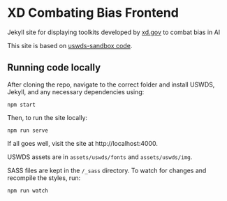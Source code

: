 # XD Combating Bias Frontend

Jekyll site for displaying toolkits developed by [xd.gov](https://www.xd.gov/) to combat bias in AI

This site is based on [uswds-sandbox code](https://github.com/uswds/uswds-sandbox).

## Running code locally

After cloning the repo, navigate to the correct folder and install USWDS, Jekyll, and any necessary dependencies using:

```
npm start
```

Then, to run the site locally:

```
npm run serve
```

If all goes well, visit the site at http://localhost:4000.

USWDS assets are in `assets/uswds/fonts` and `assets/uswds/img`.

SASS files are kept in the `/_sass` directory. To watch for changes and recompile the styles, run:

```
npm run watch
```

